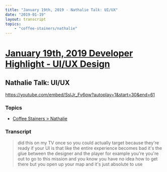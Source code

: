 ```yaml
---
title: "January 19th, 2019 - Nathalie Talk: UI/UX"
date: "2019-01-19"
layout: transcript
topics: 
    - "coffee-stainers/nathalie"
---
```

# [January 19th, 2019 Developer Highlight - UI/UX Design](../2019-01-19.md)
## Nathalie Talk: UI/UX
https://youtube.com/embed/SslJr_Fv6qw?autoplay=1&start=30&end=61
### Topics
* [Coffee Stainers > Nathalie](../topics/coffee-stainers/nathalie.md)

### Transcript

> did this on my TV once so you could
> actually target because they're
> ready if your UI is that like the entire
> experience becomes bad it's the glue
> between the designer and the player for
> example you're you're out to go to this
> mission and you know you have no idea
> how to get there but you open up your
> map and it's just absolute to use
